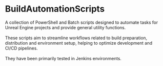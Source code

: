 # BuildAutomationScripts

A collection of PowerShell and Batch scripts designed to automate tasks for Unreal Engine projects and provide general utility functions. </br> </br>
These scripts aim to streamline workflows related to build preparation, distribution and environment setup, helping to optimize development and CI/CD pipelines. </br> </br>
They have been primarily tested in Jenkins environments.